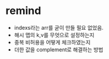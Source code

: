 # remind

- indexs라는 arr를 굳이 만들 필요 없었음.
- 해시 맵의 k,v를 무엇으로 설정하는지
- 중복 비허용을 어떻게 체크하였는지
- 더한 값을 complement로 해결하는 방법
